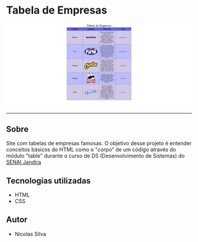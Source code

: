# Tabela de Empresas

![](./screenshot/desktop.png)

---
## Sobre

Site com tabelas de empresas famosas. O objetivo desse projeto é entender conceitos básicos do HTML como o "corpo" de um código através do módulo "table" durante o curso de DS (Desenvolvimento de Sistemas) do [SENAI Jandira](https://sp.senai.br/unidade/jandira/)

## Tecnologias utilizadas

- HTML
- CSS

## Autor

- Nicolas Silva
